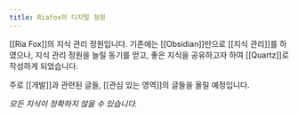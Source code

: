 ```yaml
---
title: Riafox의 디지털 정원
---
```

[[Ria Fox]]의 지식 관리 정원입니다. 기존에는 [[Obsidian]]만으로 [[지식 관리]]를 하였으나, 지식 관리 정원을 늘릴 동기를 얻고, 좋은 지식을 공유하고자 하여 [[Quartz]]로 작성하게 되었습니다.

주로 [[개발]]과 관련된 글들, [[관심 있는 영역]]의 글들을 올릴 예정입니다.

*모든 지식이 정확하지 않을 수 있습니다.*
